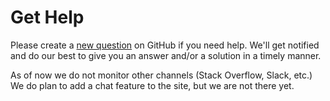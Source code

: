 # Get Help

Please create
a [new question](https://github.com/spxbhuhb/zakadabar-stack/issues/new?assignees=&labels=help+wanted%2C+question&template=question.md&title=)
on GitHub if you need help. We'll get notified and do our best to give you an answer and/or a solution in a timely
manner.

<div data-zk-enrich="Note" data-zk-flavour="Warning" data-zk-title="GitHub only!">
As of now we do not monitor other channels (Stack Overflow, Slack, etc.) We do plan to add a chat feature to the site,
but we are not there yet.
</div>


